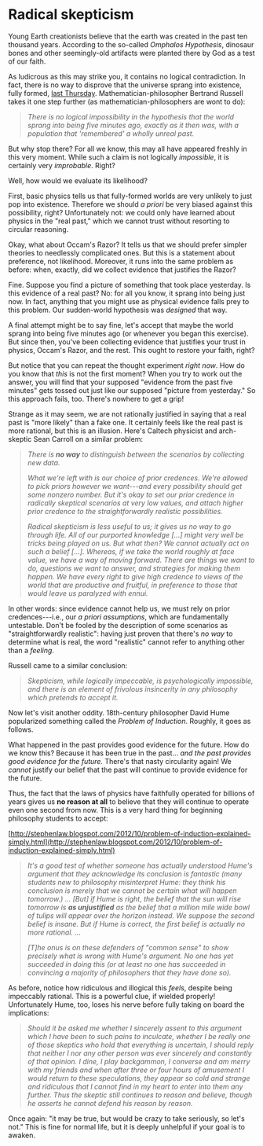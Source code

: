 Radical skepticism
==================

Young Earth creationists believe that the earth was created in the past ten thousand years. According to the so-called *Omphalos Hypothesis*, dinosaur bones and other seemingly-old artifacts were planted there by God as a test of our faith.

As ludicrous as this may strike you, it contains no logical contradiction. In fact, there is no way to disprove that the universe sprang into existence, fully formed, [last Thursday](https://rationalwiki.org/wiki/Last_Thursdayism). Mathematician-philosopher Bertrand Russell takes it one step further (as mathematician-philosophers are wont to do):

> _There is no logical impossibility in the hypothesis that the world sprang into being five minutes ago, exactly as it then was, with a population that 'remembered' a wholly unreal past._

But why stop there? For all we know, this may all have appeared freshly in this very moment. While such a claim is not logically *impossible*, it is certainly very *improbable*. Right?

Well, how would we evaluate its likelihood?

First, basic physics tells us that fully-formed worlds are very unlikely to just pop into existence. Therefore we should *a priori* be very biased against this possibility, right? Unfortunately not: we could only have learned about physics in the "real past," which we cannot trust without resorting to circular reasoning.

Okay, what about Occam's Razor? It tells us that we should prefer simpler theories to needlessly complicated ones. But this is a statement about preference, not likelihood. Moreover, it runs into the same problem as before: when, exactly, did we collect evidence that justifies the Razor?

Fine. Suppose you find a picture of something that took place yesterday. Is this evidence of a real past? No: for all you know, it sprang into being just now. In fact, anything that you might use as physical evidence falls prey to this problem. Our sudden-world hypothesis was *designed* that way.

A final attempt might be to say fine, let's accept that maybe the world sprang into being five minutes ago (or whenever you began this exercise). But since then, you've been collecting evidence that justifies your trust in physics, Occam's Razor, and the rest. This ought to restore your faith, right?

But notice that you can repeat the thought experiment *right now*. How do you know that *this* is not the first moment? When you try to work out the answer, you will find that your supposed "evidence from the past five minutes" gets tossed out just like our supposed "picture from yesterday." So this approach fails, too. There's nowhere to get a grip!

Strange as it may seem, we are not rationally justified in saying that a real past is "more likely" than a fake one. It certainly feels like the real past is more rational, but this is an illusion. Here's Caltech physicist and arch-skeptic Sean Carroll on a similar problem:

> *There is* ***no way*** *to distinguish between the scenarios by collecting new data.*
>
> *What we're left with is our choice of prior credences. We're allowed to pick priors however we want---and every possibility should get some nonzero number. But it's okay to set our prior credence in radically skeptical scenarios at very low values, and attach higher prior credence to the straightforwardly realistic possibilities.*
>
> *Radical skepticism is less useful to us; it gives us no way to go through life. All of our purported knowledge [...] might very well be tricks being played on us. But what then? We cannot actually act on such a belief [...]. Whereas, if we take the world roughly at face value, we have a way of moving forward. There are things we want to do, questions we want to answer, and strategies for making them happen. We have every right to give high credence to views of the world that are productive and fruitful, in preference to those that would leave us paralyzed with ennui.*

In other words: since evidence cannot help us, we must rely on prior credences---i.e., our *a priori  assumptions*, which are fundamentally untestable. Don't be fooled by the description of some scenarios as "straightforwardly realistic": having just proven that there's *no way* to determine what is real, the word "realistic" cannot refer to anything other than a *feeling*.

Russell came to a similar conclusion:

> *Skepticism, while logically impeccable, is psychologically impossible, and there is an element of frivolous insincerity in any philosophy which pretends to accept it.*

Now let's visit another oddity. 18th-century philosopher David Hume popularized something called the *Problem of Induction*. Roughly, it goes as follows.

What happened in the past provides good evidence for the future. How do we know this? Because it has been true in the past... _and the past provides good evidence for the future._ There's that nasty circularity again! We *cannot* justify our belief that the past will continue to provide evidence for the future.

Thus, the fact that the laws of physics have faithfully operated for billions of years gives us **no reason at all** to believe that they will continue to operate even one second from now. This is a very hard thing for beginning philosophy students to accept:

[http://stephenlaw.blogspot.com/2012/10/problem-of-induction-explained-simply.html](http://stephenlaw.blogspot.com/2012/10/problem-of-induction-explained-simply.html)

> *It's a good test of whether someone has actually understood Hume's argument that they acknowledge its conclusion is fantastic (many students new to philosophy misinterpret Hume: they think his conclusion is merely that we cannot be certain what will happen tomorrow.) ... [But] if Hume is right, the belief that the sun will rise tomorrow is* ***as unjustified*** *as the belief that a million mile wide bowl of tulips will appear over the horizon instead. We suppose the second belief is insane. But if Hume is correct, the first belief is actually no more rational. ...*
> 
> *[T]he onus is on these defenders of "common sense" to show precisely what is wrong with Hume's argument. No one has yet succeeded in doing this (or at least no one has succeeded in convincing a majority of philosophers that they have done so).*

As before, notice how ridiculous and illogical this _feels_, despite being impeccably rational. This is a powerful clue, if wielded properly! Unfortunately Hume, too, loses his nerve before fully taking on board the implications:

> *Should it be asked me whether I sincerely assent to this argument which I have been to such pains to inculcate, whether I be really one of those skeptics who hold that everything is uncertain, I should reply that neither I nor any other person was ever sincerely and constantly of that opinion. I dine, I play backgammon, I converse and am merry with my friends and when after three or four hours of amusement I would return to these speculations, they appear so cold and strange and ridiculous that I cannot find in my heart to enter into them any further. Thus the skeptic still continues to reason and believe, though he asserts he cannot defend his reason by reason.*

Once again: "it may be true, but would be crazy to take seriously, so let's not." This is fine for normal life, but it is deeply unhelpful if your goal is to awaken.
